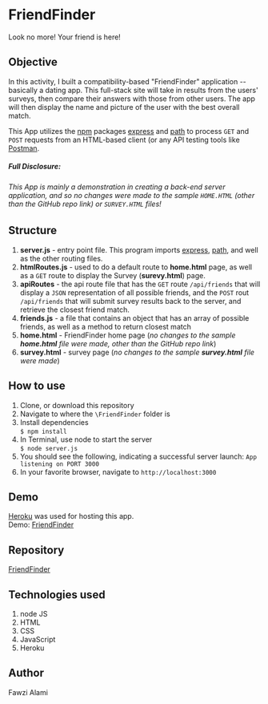 # FriendFinder
Look no more! Your friend is here!

## Objective
In this activity, I built a compatibility-based "FriendFinder" application -- basically a dating app. This full-stack site will take in results from the users' surveys, then compare their answers with those from other users. The app will then display the name and picture of the user with the best overall match.

This App utilizes the [npm](https://www.npmjs.com/) packages [express](https://www.npmjs.com/package/express) and [path](https://www.npmjs.com/package/path) to process `GET` and `POST` requests from an HTML-based client (or any API testing tools like [Postman](https://www.getpostman.com/).

##### Full Disclosure: #####
###### This App is mainly a demonstration in creating a back-end server application, and so no changes were made to the sample `HOME.HTML` (*other than the GitHub repo link*) or `SURVEY.HTML` files! ######

## Structure
1. **server.js** - entry point file. This program imports [express](https://www.npmjs.com/package/express), [path](https://www.npmjs.com/package/path), and well as the other routing files.
1. **htmlRoutes.js** - used to do a default route to **home.html** page, as well as a `GET` route to display the Survey (**surevy.html**) page.
1. **apiRoutes** - the api route file that has the `GET` route `/api/friends` that will display a `JSON` representation of all possible friends, and the `POST` rout `/api/friends` that will submit survey results back to the server, and retrieve the closest friend match.
1. **friends.js** - a file that contains an object that has an array of possible friends, as well as a method to return closest match
1. **home.html** - FriendFinder home page (*no changes to the sample **home.html** file were made, other than the GitHub repo link*)
1. **survey.html** - survey page (*no changes to the sample **survey.html** file were made*)

## How to use
1. Clone, or download this repository
1. Navigate to where the `\FriendFinder` folder is
1. Install dependencies <br>
`$ npm install`
1. In Terminal, use node to start the server <br>
`$ node server.js`
1. You should see the following, indicating a successful server launch:
`App listening on PORT 3000`
1. In your favorite browser, navigate to `http://localhost:3000`

## Demo
[Heroku](https://www.heroku.com/) was used for hosting this app. <br>
Demo: [FriendFinder](https://damp-meadow-16793.herokuapp.com/)

## Repository
[FriendFinder](https://github.com/az9000/FriendFinder)

## Technologies used
1. node JS
1. HTML
1. CSS
1. JavaScript
1. Heroku

## Author
Fawzi Alami
